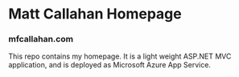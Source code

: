 # Matt Callahan Homepage

### mfcallahan.com

This repo contains my homepage.  It is a light weight ASP.NET MVC application, and is deployed as Microsoft Azure App Service.